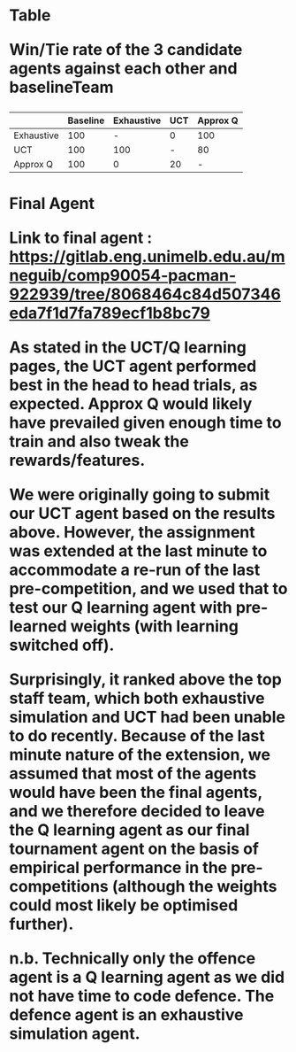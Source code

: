 <h1>Table

Win/Tie rate of the 3 candidate agents against each other and baselineTeam

|          | Baseline | Exhaustive | UCT | Approx Q |
| -------- | -------- | -------- | -------- | -------- |
| Exhaustive   | 100   | -   | 0   | 100   |
| UCT  | 100   | 100   | -   | 80   |
| Approx Q   | 100   | 0   | 20   | -   |


<h1>Final Agent

Link to final agent : https://gitlab.eng.unimelb.edu.au/mneguib/comp90054-pacman-922939/tree/8068464c84d507346eda7f1d7fa789ecf1b8bc79

As stated in the UCT/Q learning pages, the UCT agent performed best in the head to head trials, as expected. Approx Q would likely have prevailed given enough time to train and also tweak the rewards/features.

We were originally going to submit our UCT agent based on the results above. However, the assignment was extended at the last minute to accommodate a re-run of the last pre-competition, and we used that to test our Q learning agent with pre-learned weights (with learning switched off).

Surprisingly, it ranked above the top staff team, which both exhaustive simulation and UCT had been unable to do recently. Because of the last minute nature of the extension, we assumed that most of the agents would have been the final agents, and we therefore decided to leave the Q learning agent as our final tournament agent on the basis of empirical performance in the pre-competitions (although the weights could most likely be optimised further).

n.b. Technically only the offence agent is a Q learning agent as we did not have time to code defence. The defence agent is an exhaustive simulation agent.